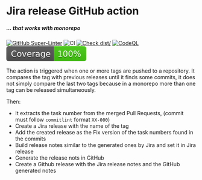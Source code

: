 # Jira release GitHub action
##### ... that works with monorepo

[![GitHub Super-Linter](https://github.com/actions/typescript-action/actions/workflows/linter.yml/badge.svg)](https://github.com/super-linter/super-linter)
![CI](https://github.com/actions/typescript-action/actions/workflows/ci.yml/badge.svg)
[![Check dist/](https://github.com/actions/typescript-action/actions/workflows/check-dist.yml/badge.svg)](https://github.com/actions/typescript-action/actions/workflows/check-dist.yml)
[![CodeQL](https://github.com/actions/typescript-action/actions/workflows/codeql-analysis.yml/badge.svg)](https://github.com/actions/typescript-action/actions/workflows/codeql-analysis.yml)
[![Coverage](./badges/coverage.svg)](./badges/coverage.svg)

The action is triggered when one or more tags are pushed to a repository. It compares the tag with previous releases until it finds some commits, it does not simply compare the last two tags because in a monorepo more than one tag can be released simultaneously.

Then:
- It extracts the task number from the merged Pull Requests, (commit must follow `commitlint` format `XX-000`)
- Create a Jira release with the name of the tag
- Add the created release as the Fix version of the task numbers found in the commits
- Build release notes similar to the generated ones by Jira and set it in Jira release
- Generate the release nots in GitHub
- Create a Github release with the Jira release notes and the GitHub generated notes